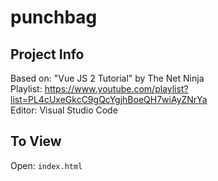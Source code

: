# punchbag

## Project Info
Based on: "Vue JS 2 Tutorial" by The Net Ninja                
Playlist: https://www.youtube.com/playlist?list=PL4cUxeGkcC9gQcYgjhBoeQH7wiAyZNrYa                      
Editor: Visual Studio Code

## To View
Open: ```index.html```
